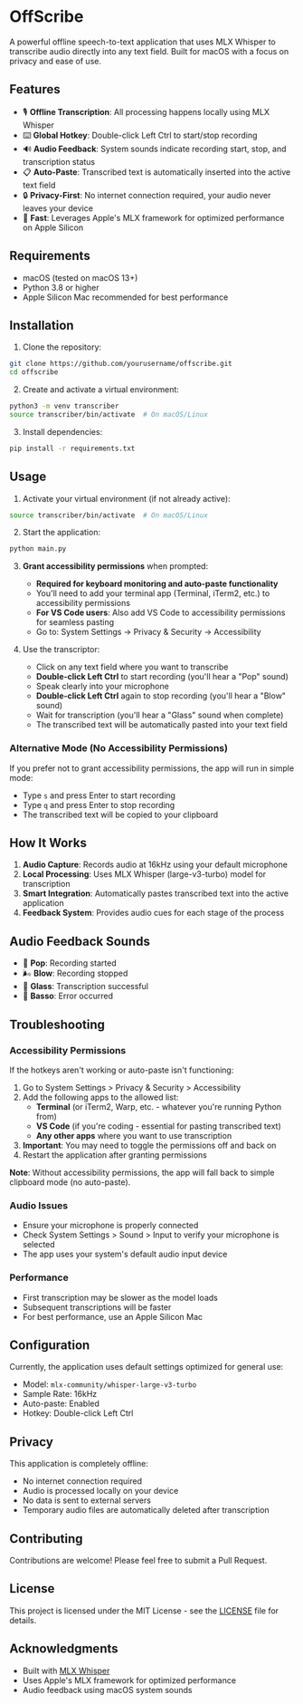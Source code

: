 # OffScribe

A powerful offline speech-to-text application that uses MLX Whisper to transcribe audio directly into any text field. Built for macOS with a focus on privacy and ease of use.

## Features

- 🎙️ **Offline Transcription**: All processing happens locally using MLX Whisper
- ⌨️ **Global Hotkey**: Double-click Left Ctrl to start/stop recording
- 🔊 **Audio Feedback**: System sounds indicate recording start, stop, and transcription status
- 📋 **Auto-Paste**: Transcribed text is automatically inserted into the active text field
- 🔒 **Privacy-First**: No internet connection required, your audio never leaves your device
- 🚀 **Fast**: Leverages Apple's MLX framework for optimized performance on Apple Silicon

## Requirements

- macOS (tested on macOS 13+)
- Python 3.8 or higher
- Apple Silicon Mac recommended for best performance

## Installation

1. Clone the repository:
```bash
git clone https://github.com/yourusername/offscribe.git
cd offscribe
```

2. Create and activate a virtual environment:
```bash
python3 -m venv transcriber
source transcriber/bin/activate  # On macOS/Linux
```

3. Install dependencies:
```bash
pip install -r requirements.txt
```

## Usage

1. Activate your virtual environment (if not already active):
```bash
source transcriber/bin/activate  # On macOS/Linux
```

2. Start the application:
```bash
python main.py
```

3. **Grant accessibility permissions** when prompted:
   - **Required for keyboard monitoring and auto-paste functionality**
   - You'll need to add your terminal app (Terminal, iTerm2, etc.) to accessibility permissions
   - **For VS Code users**: Also add VS Code to accessibility permissions for seamless pasting
   - Go to: System Settings → Privacy & Security → Accessibility

4. Use the transcriptor:
   - Click on any text field where you want to transcribe
   - **Double-click Left Ctrl** to start recording (you'll hear a "Pop" sound)
   - Speak clearly into your microphone
   - **Double-click Left Ctrl** again to stop recording (you'll hear a "Blow" sound)
   - Wait for transcription (you'll hear a "Glass" sound when complete)
   - The transcribed text will be automatically pasted into your text field

### Alternative Mode (No Accessibility Permissions)

If you prefer not to grant accessibility permissions, the app will run in simple mode:
- Type `s` and press Enter to start recording
- Type `q` and press Enter to stop recording
- The transcribed text will be copied to your clipboard

## How It Works

1. **Audio Capture**: Records audio at 16kHz using your default microphone
2. **Local Processing**: Uses MLX Whisper (large-v3-turbo) model for transcription
3. **Smart Integration**: Automatically pastes transcribed text into the active application
4. **Feedback System**: Provides audio cues for each stage of the process

## Audio Feedback Sounds

- 🔵 **Pop**: Recording started
- 🌬️ **Blow**: Recording stopped
- 🥂 **Glass**: Transcription successful
- 📢 **Basso**: Error occurred

## Troubleshooting

### Accessibility Permissions
If the hotkeys aren't working or auto-paste isn't functioning:
1. Go to System Settings > Privacy & Security > Accessibility
2. Add the following apps to the allowed list:
   - **Terminal** (or iTerm2, Warp, etc. - whatever you're running Python from)
   - **VS Code** (if you're coding - essential for pasting transcribed text)
   - **Any other apps** where you want to use transcription
3. **Important**: You may need to toggle the permissions off and back on
4. Restart the application after granting permissions

**Note**: Without accessibility permissions, the app will fall back to simple clipboard mode (no auto-paste).

### Audio Issues
- Ensure your microphone is properly connected
- Check System Settings > Sound > Input to verify your microphone is selected
- The app uses your system's default audio input device

### Performance
- First transcription may be slower as the model loads
- Subsequent transcriptions will be faster
- For best performance, use an Apple Silicon Mac

## Configuration

Currently, the application uses default settings optimized for general use:
- Model: `mlx-community/whisper-large-v3-turbo`
- Sample Rate: 16kHz
- Auto-paste: Enabled
- Hotkey: Double-click Left Ctrl

## Privacy

This application is completely offline:
- No internet connection required
- Audio is processed locally on your device
- No data is sent to external servers
- Temporary audio files are automatically deleted after transcription

## Contributing

Contributions are welcome! Please feel free to submit a Pull Request.

## License

This project is licensed under the MIT License - see the [LICENSE](LICENSE) file for details.

## Acknowledgments

- Built with [MLX Whisper](https://github.com/ml-explore/mlx-examples/tree/main/whisper)
- Uses Apple's MLX framework for optimized performance
- Audio feedback using macOS system sounds